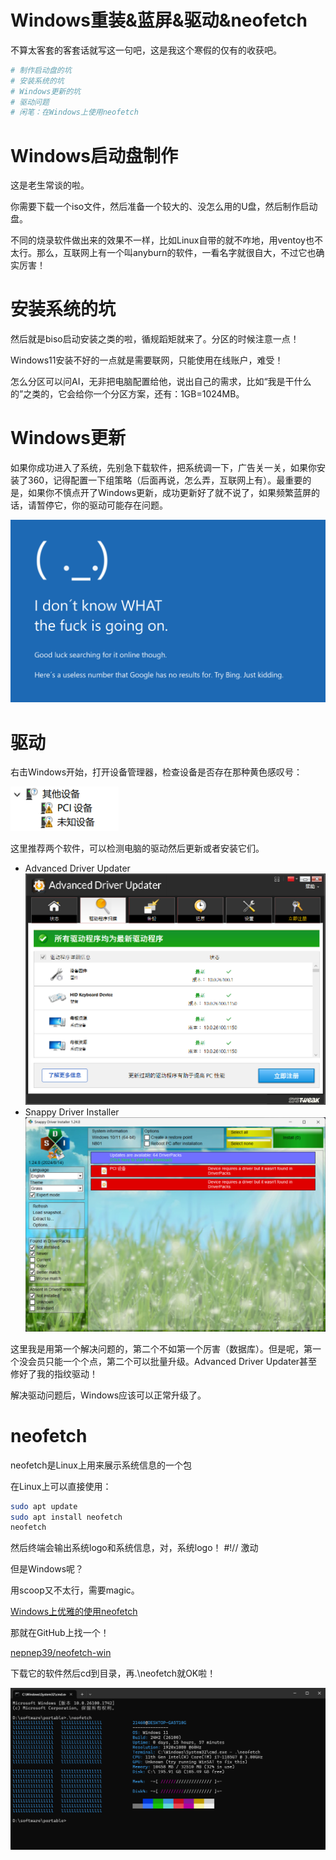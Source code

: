 # Windows重装&蓝屏&驱动&neofetch

不算太客套的客套话就写这一句吧，这是我这个寒假的仅有的收获吧。

~~~bash
# 制作启动盘的坑
# 安装系统的坑
# Windows更新的坑
# 驱动问题
# 闲笔：在Windows上使用neofetch
~~~

# Windows启动盘制作
这是老生常谈的啦。

你需要下载一个iso文件，然后准备一个较大的、没怎么用的U盘，然后制作启动盘。

不同的烧录软件做出来的效果不一样，比如Linux自带的就不咋地，用ventoy也不太行。那么，互联网上有一个叫anyburn的软件，一看名字就很自大，不过它也确实厉害！


# 安装系统的坑

然后就是biso启动安装之类的啦，循规蹈矩就来了。分区的时候注意一点！

Windows11安装不好的一点就是需要联网，只能使用在线账户，难受！

怎么分区可以问AI，无非把电脑配置给他，说出自己的需求，比如“我是干什么的”之类的，它会给你一个分区方案，还有：1GB=1024MB。

# Windows更新

如果你成功进入了系统，先别急下载软件，把系统调一下，广告关一关，如果你安装了360，记得配置一下组策略（后面再说，怎么弄，互联网上有）。最重要的是，如果你不慎点开了Windows更新，成功更新好了就不说了，如果频繁蓝屏的话，请暂停它，你的驱动可能存在问题。

![alt text](image.png)

# 驱动

右击Windows开始，打开设备管理器，检查设备是否存在那种黄色感叹号：

![alt text](image-1.png)

这里推荐两个软件，可以检测电脑的驱动然后更新或者安装它们。

- Advanced Driver Updater
    ![alt text](image-3.png)
- Snappy Driver Installer
    ![alt text](image-2.png)

这里我是用第一个解决问题的，第二个不如第一个厉害（数据库）。但是呢，第一个没会员只能一个个点，第二个可以批量升级。Advanced Driver Updater甚至修好了我的指纹驱动！

解决驱动问题后，Windows应该可以正常升级了。

# neofetch

neofetch是Linux上用来展示系统信息的一个包

在Linux上可以直接使用：
~~~bash
sudo apt update
sudo apt install neofetch
neofetch
~~~
然后终端会输出系统logo和系统信息，对，系统logo！ #!// 激动

但是Windows呢？

用scoop又不太行，需要magic。

[Windows上优雅的使用neofetch](https://www.cnblogs.com/yejiuluo/articles/18271907)

那就在GitHub上找一个！

[nepnep39/neofetch-win](https://github.com/nepnep39/neofetch-win)

下载它的软件然后cd到目录，再.\neofetch就OK啦！

![alt text](image-4.png)